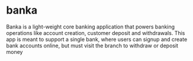 # banka
Banka is a light-weight core banking application that powers banking operations like account  creation, customer deposit and withdrawals. This app is meant to support a single bank, where  users can signup and create bank accounts online, but must visit the branch to withdraw or deposit money
